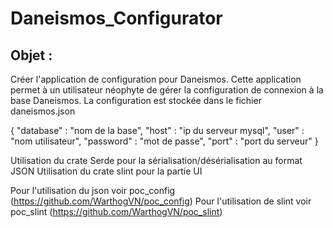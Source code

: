 # Daneismos_Configurator

Objet :
-------
Créer l'application de configuration pour Daneismos.
Cette application permet à un utilisateur néophyte de gérer la configuration de connexion à la base Daneismos.
La configuration est stockée dans le fichier daneismos.json

{
    "database" : "nom de la base",
    "host" : "ip du serveur mysql",
    "user" : "nom utilisateur",
    "password" : "mot de passe",
    "port" : "port du serveur"
}


Utilisation du crate Serde pour la sérialisation/désérialisation au format JSON
Utilisation du crate slint pour la partie UI

Pour l'utilisation du json voir poc_config (https://github.com/WarthogVN/poc_config)
Pour l'utilisation de slint voir poc_slint (https://github.com/WarthogVN/poc_slint)


